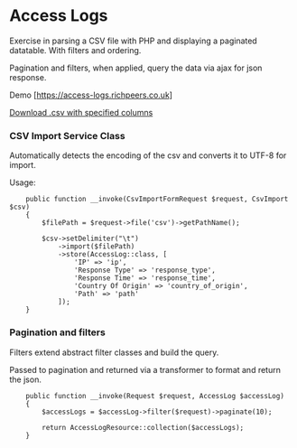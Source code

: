 # Access Logs

Exercise in parsing a CSV file with PHP and displaying a paginated datatable. With filters and ordering.

Pagination and filters, when applied, query the data via ajax for json response.

Demo [https://access-logs.richpeers.co.uk]

[Download .csv with specified columns](https://access-logs.richpeers.co.uk/testdata.csv)

### CSV Import Service Class
Automatically detects the encoding of the csv and converts it to UTF-8 for import.

Usage:
```
    public function __invoke(CsvImportFormRequest $request, CsvImport $csv)
    {
        $filePath = $request->file('csv')->getPathName();

        $csv->setDelimiter("\t")
            ->import($filePath)
            ->store(AccessLog::class, [
                'IP' => 'ip',
                'Response Type' => 'response_type',
                'Response Time' => 'response_time',
                'Country Of Origin' => 'country_of_origin',
                'Path' => 'path'
            ]);
    }
```

### Pagination and filters
Filters extend abstract filter classes and build the query.

Passed to pagination and returned via a transformer to format and return the json.
```
    public function __invoke(Request $request, AccessLog $accessLog)
    {
        $accessLogs = $accessLog->filter($request)->paginate(10);

        return AccessLogResource::collection($accessLogs);
    }
```
